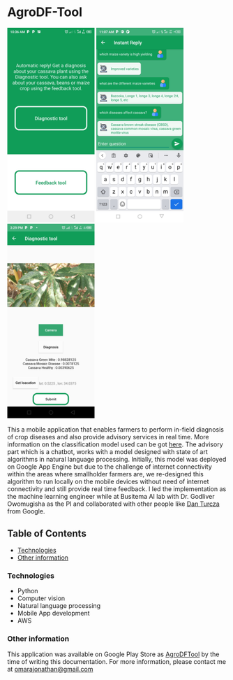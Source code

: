 # AgroDF-Tool
<p float="center">
  <img src="/images/image1.jpg" width="200" />
  <img src="/images/image2.jpg" width="200" /> 
  <img src="/images/image3.jpg" width="200" />
</p>

This a mobile application that enables farmers to perform in-field diagnosis of crop diseases and also provide advisory services in real time. More information on the classification model used can be got [here](https://tfhub.dev/google/cropnet/classifier/cassava_disease_V1/2). The advisory part which is a chatbot, works with a model designed with state of art algorithms in natural language processing. Initially, this model was deployed on Google App Engine but due to the challenge of internet connectivity within the areas where smallholder farmers are, we re-designed this algorithm to run locally on the mobile devices without need of internet connectivity and still provide real time feedback. I led the implementation as the machine learning engineer while at Busitema AI lab with Dr. Godliver Owomugisha as the PI and collaborated with other people like [Dan Turcza](https://github.com/datu925) from Google.  
## Table of Contents
* [Technologies](#technologies)
* [Other information](#other-information) 

### Technologies
* Python
* Computer vision
* Natural language processing 
* Mobile App development
* AWS

### Other information
This application was available on Google Play Store as [AgroDFTool](https://play.google.com/store/apps/details?id=com.invitech.autofama&hl=en) by the time of writing this documentation. For more information, please contact me at [omarajonathan@gmail.com](omarajonathan@gmail.com)  
